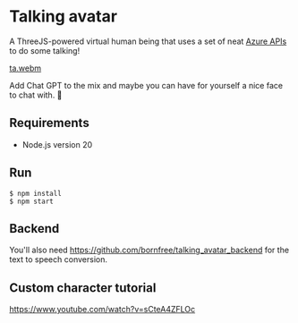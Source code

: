 # Talking avatar


A ThreeJS-powered virtual human being that uses a set of neat [Azure APIs](https://learn.microsoft.com/en-us/azure/cognitive-services/speech-service/how-to-speech-synthesis-viseme) to do some talking!

[ta.webm](https://user-images.githubusercontent.com/1557195/209548068-9b55b5a6-c4dd-4f7c-979f-87fefa0fcb74.webm)


Add Chat GPT to the mix and maybe you can have for yourself a nice face to chat with. 🙂


## Requirements
- Node.js version 20

## Run
```
$ npm install
$ npm start
```

## Backend
You'll also need https://github.com/bornfree/talking_avatar_backend for the text to speech conversion.

## Custom character tutorial
https://www.youtube.com/watch?v=sCteA4ZFLOc
